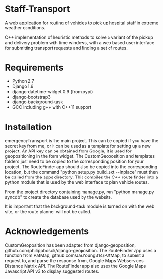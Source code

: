Staff-Transport
===============

A web application for routing of vehicles to pick up hospital staff in extreme weather conditions.

C++ implementation of heuristic methods to solve a variant of the pickup and delivery problem with time windows, with a web based user interface for submitting transport requests and finding a set of routes.

Requirements
=============

* Python 2.7
* Django 1.6
* django-datetime-widget 0.9 (from pypi)
* django-bootstrap3
* django-background-task
* GCC including g++ with C++11 support

Installation
============

emergencyTransport is the main project. This can be copied if you have the secret key from me, or it can be used as a template for setting up a new project. An
API key can be obtained from Google, it is used for geopositioning in the form widget.
The CustomGeoposition and templates folders just need to be copied to the corresponding position for your project. The RouteFinder app should also be copied into the corresponding location, but the command
"python setup.py build_ext --inplace" must then be called from the apps directory. This compiles the C++ route finder into a python module that is used by the web interface to plan vehicle routes.

From the project directory containing manage.py, run "python manage.py syncdb" to create the database used by the website.

It is important that the background-task module is turned on with the web site, or the route planner will not be called.

Acknowledgements
================

CustomGeoposition has been adapted from django-geoposition, github.com/philippbosch/django-geoposition.
The RouteFinder app uses a function from PatMap, github.com/JasYoung314/PatMap, to submit a request to, and parse the response from, Google Maps Webservices Distance Matrix API.
The RouteFinder app also uses the Google Maps Javascript API v3 to display suggested routes.
